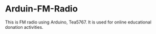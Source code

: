 # Arduin-FM-Radio
This is FM radio using Arduino, Tea5767. It is used for online educational donation activities.
